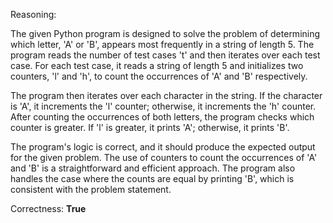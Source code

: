 Reasoning:

The given Python program is designed to solve the problem of determining which letter, 'A' or 'B', appears most frequently in a string of length 5. The program reads the number of test cases 't' and then iterates over each test case. For each test case, it reads a string of length 5 and initializes two counters, 'l' and 'h', to count the occurrences of 'A' and 'B' respectively.

The program then iterates over each character in the string. If the character is 'A', it increments the 'l' counter; otherwise, it increments the 'h' counter. After counting the occurrences of both letters, the program checks which counter is greater. If 'l' is greater, it prints 'A'; otherwise, it prints 'B'.

The program's logic is correct, and it should produce the expected output for the given problem. The use of counters to count the occurrences of 'A' and 'B' is a straightforward and efficient approach. The program also handles the case where the counts are equal by printing 'B', which is consistent with the problem statement.

Correctness: **True**